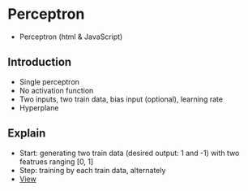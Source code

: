 # Perceptron
* Perceptron (html & JavaScript)

## Introduction
* Single perceptron
* No activation function
* Two inputs, two train data, bias input (optional), learning rate
* Hyperplane

## Explain
* Start: generating two train data (desired output: 1 and -1) with two featrues ranging [0, 1] 
* Step: training by each train data, alternately
* [View](https://nize-vision.tistory.com/1) 
